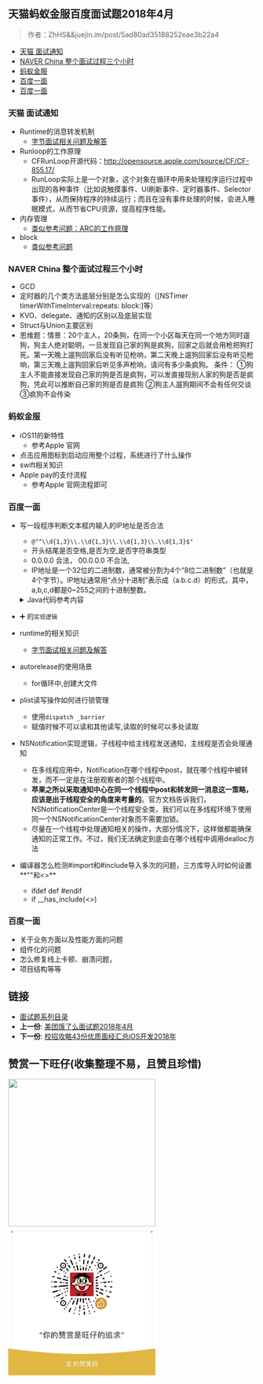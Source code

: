 ## 天猫蚂蚁金服百度面试题2018年4月

> 作者：ZhHS&&juejin.im/post/5ad80ad35188252eae3b22a4
 
-   [天猫 面试通知](#天猫-面试通知)
-   [NAVER China
    整个面试过程三个小时](#naver-china-整个面试过程三个小时)
-   [蚂蚁金服](#蚂蚁金服)
-   [百度一面](#百度一面)
-   [百度一面](#百度一面-1)

### 天猫 面试通知

* Runtime的消息转发机制
	*  [字节面试相关问题及解答](./08字节跳动面试题：2018年4月.md)
* Runloop的工作原理
	* CFRunLoop开源代码：http://opensource.apple.com/source/CF/CF-855.17/
	* RunLoop实际上是一个对象，这个对象在循环中用来处理程序运行过程中出现的各种事件（比如说触摸事件、UI刷新事件、定时器事件、Selector事件），从而保持程序的持续运行；而且在没有事件处理的时候，会进入睡眠模式，从而节省CPU资源，提高程序性能。
* 内存管理
	*  [类似参考问题：ARC的工作原理](./03interview-iOS-3.md)
* block
	* [类似参考问题](./07深圳iOS面试分享2018年4月.md)

### NAVER China 整个面试过程三个小时
* GCD
* 定时器的几个类方法底层分别是怎么实现的（[NSTimer timerWithTimeInterval:repeats: block:]等）
* KVO、delegate、通知的区别以及底层实现
* Struct与Union主要区别
* 思维题：情景：20个主人，20条狗，在同一个小区每天在同一个地方同时遛狗，狗主人绝对聪明，一旦发现自己家的狗是疯狗，回家之后就会用枪把狗打死。第一天晚上遛狗回家后没有听见枪响，第二天晚上遛狗回家后没有听见枪响，第三天晚上遛狗回家后听见多声枪响，请问有多少条疯狗。
条件：
	①狗主人不能直接发现自己家的狗是否是疯狗，可以发直接现别人家的狗是否是疯狗，凭此可以推断自己家的狗是否是疯狗
	②狗主人遛狗期间不会有任何交谈
	③疯狗不会传染

### 蚂蚁金服

* iOS11的新特性
	* 参考Apple 官网
* 点击应用图标到启动应用整个过程，系统进行了什么操作
* swift相关知识
* Apple pay的支付流程
	* 参考Apple 官网流程即可


### 百度一面

* 写一段程序判断文本框内输入的IP地址是否合法
	* `@"^\\d{1,3}\\.\\d{1,3}\\.\\d{1,3}\\.\\d{1,3}$"`
	* 开头结尾是否空格,是否为空,是否字符串类型 
	* 0.0.0.0 合法， 00.0.0.0 不合法,
	* IP地址是一个32位的二进制数，通常被分割为4个“8位二进制数”（也就是4个字节）。IP地址通常用“点分十进制”表示成（a.b.c.d）的形式，其中，a,b,c,d都是0~255之间的十进制整数。

	<details>
	<summary> Java代码参考内容 </summary>

	```Java
   if(addr.length() < 7 || addr.length() > 15 || "".equals(addr))
            {
                return false;
            }
            /**
             * 判断IP格式和范围
             */
            String rexp = "([1-9]|[1-9]\\d|1\\d{2}|2[0-4]\\d|25[0-5])(\\.(\\d|[1-9]\\d|1\\d{2}|2[0-4]\\d|25[0-5])){3}";

            Pattern pat = Pattern.compile(rexp);

            Matcher mat = pat.matcher(addr);

            boolean ipAddress = mat.find();

            //============对之前的ip判断的bug在进行判断
            if (ipAddress==true){
                String ips[] = addr.split("\\.");

                if(ips.length==4){
                        try{
                            for(String ip : ips){
                                if(Integer.parseInt(ip)<0||Integer.parseInt(ip)>255){
                                    return false;
                                }

                            }
                        }catch (Exception e){
                            return false;
                        }

                    return true;
                }else{
                    return false;
                }
            }

            return ipAddress;

	```
	</details>


* ➕ 的`实现逻辑`

* runtime的相关知识 
	* [字节面试相关问题及解答](./08字节跳动面试题：2018年4月.md)

* autorelease的使用场景
	* for循环中,创建大文件

* plist读写操作如何进行锁管理
	*  使用`dispatch _barrier`
	*  赋值时候不可以读和其他读写,读取的时候可以多处读取

* NSNotification实现逻辑，子线程中给主线程发送通知，主线程是否会处理通知
	* 在多线程应用中，Notification在哪个线程中post，就在哪个线程中被转发，而不一定是在注册观察者的那个线程中。
	* **苹果之所以采取通知中心在同一个线程中post和转发同一消息这一策略，应该是出于线程安全的角度来考量的**。官方文档告诉我们，NSNotificationCenter是一个线程安全类，我们可以在多线程环境下使用同一个NSNotificationCenter对象而不需要加锁。
	* 尽量在一个线程中处理通知相关的操作，大部分情况下，这样做都能确保通知的正常工作。不过，我们无法确定到底会在哪个线程中调用dealloc方法

* 编译器怎么检测#import和#include导入多次的问题，三方库导入时如何设置**""和<>**
	* ifdef def #endif
	* if __has_include(<>)

### 百度一面

* 关于业务方面以及性能方面的问题
* 组件化的问题
* 怎么修复线上卡顿、崩溃问题，
* 项目结构等等

## 链接

- [面试题系列目录](../README.md)
- **上一份**: [美团饿了么面试题2018年4月](10美团饿了么面试题2018年4月.md)
- **下一份**: [校招攻略43份优质面经汇总iOS开发2018年](12校招攻略43份优质面经汇总iOS开发2018年.md)

## 赞赏一下旺仔(收集整理不易，且赞且珍惜)

</p>
<img src="https://p9-juejin.byteimg.com/tos-cn-i-k3u1fbpfcp/18ff90e4c8344f86aa69c34065bb379a~tplv-k3u1fbpfcp-zoom-1.image" width="300" height="300">
<img src="../images/wechat.JPG" width="300" height="300">
</p>
